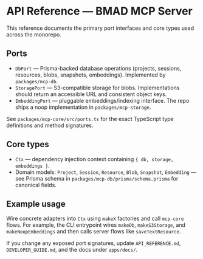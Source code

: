 # API Reference — BMAD MCP Server

This reference documents the primary port interfaces and core types used across the monorepo.

## Ports

- `DbPort` — Prisma-backed database operations (projects, sessions, resources, blobs, snapshots, embeddings). Implemented by `packages/mcp-db`.
- `StoragePort` — S3-compatible storage for blobs. Implementations should return an accessible URL and consistent object keys.
- `EmbeddingPort` — pluggable embeddings/indexing interface. The repo ships a noop implementation in `packages/mcp-storage`.

See `packages/mcp-core/src/ports.ts` for the exact TypeScript type definitions and method signatures.

## Core types

- `Ctx` — dependency injection context containing `{ db, storage, embeddings }`.
- Domain models: `Project`, `Session`, `Resource`, `Blob`, `Snapshot`, `Embedding` — see Prisma schema in `packages/mcp-db/prisma/schema.prisma` for canonical fields.

## Example usage

Wire concrete adapters into `Ctx` using `makeX` factories and call `mcp-core` flows. For example, the CLI entrypoint wires `makeDb`, `makeS3Storage`, and `makeNoopEmbeddings` and then calls server flows like `saveTextResource`.

If you change any exposed port signatures, update `API_REFERENCE.md`, `DEVELOPER_GUIDE.md`, and the docs under `apps/docs/`.
